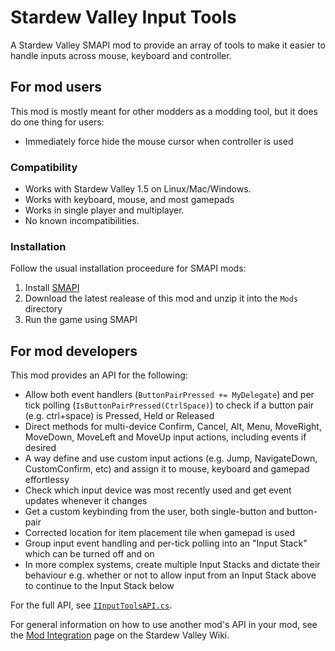 ﻿# Stardew Valley Input Tools

A Stardew Valley SMAPI mod to provide an array of tools to make it easier to
handle inputs across mouse, keyboard and controller.

## For mod users

This mod is mostly meant for other modders as a modding tool, but it does do one
thing for users:

* Immediately force hide the mouse cursor when controller is used

### Compatibility

* Works with Stardew Valley 1.5 on Linux/Mac/Windows.
* Works with keyboard, mouse, and most gamepads
* Works in single player and multiplayer.
* No known incompatibilities.

### Installation

Follow the usual installation proceedure for SMAPI mods:
1. Install [SMAPI](https://smapi.io)
2. Download the latest realease of this mod and unzip it into the `Mods` directory
3. Run the game using SMAPI

## For mod developers

This mod provides an API for the following:
* Allow both event handlers (`ButtonPairPressed += MyDelegate`) and per tick polling (`IsButtonPairPressed(CtrlSpace)`) to check if a button pair (e.g. ctrl+space) is Pressed, Held or Released
* Direct methods for multi-device Confirm, Cancel, Alt, Menu, MoveRight, MoveDown, MoveLeft and MoveUp input actions, including events if desired
* A way define and use custom input actions (e.g. Jump, NavigateDown, CustomConfirm, etc) and assign it to mouse, keyboard and gamepad effortlessy
* Check which input device was most recently used and get event updates whenever it changes
* Get a custom keybinding from the user, both single-button and button-pair
* Corrected location for item placement tile when gamepad is used
* Group input event handling and per-tick polling into an "Input Stack" which can be turned off and on
* In more complex systems, create multiple Input Stacks and dictate their behaviour e.g. whether or not to allow input from an Input Stack above to continue to the Input Stack below

For the full API, see [`IInputToolsAPI.cs`](https://github.com/sagittaeri/StardewValleyMods/blob/main/InputTools/IInputToolsAPI.cs).

For general information on how to use another mod's API in your mod,
see the [Mod Integration](https://stardewvalleywiki.com/Modding:Modder_Guide/APIs/Integrations)
page on the Stardew Valley Wiki.
